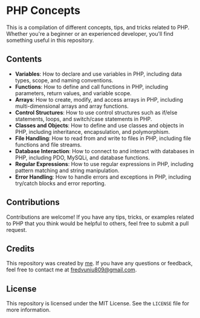 # PHP Concepts

This is a compilation of different concepts, tips, and tricks related to PHP. Whether you're a beginner or an experienced developer, you'll find something useful in this repository.

## Contents

- **Variables**: How to declare and use variables in PHP, including data types, scope, and naming conventions.
- **Functions**: How to define and call functions in PHP, including parameters, return values, and variable scope.
- **Arrays**: How to create, modify, and access arrays in PHP, including multi-dimensional arrays and array functions.
- **Control Structures**: How to use control structures such as if/else statements, loops, and switch/case statements in PHP.
- **Classes and Objects**: How to define and use classes and objects in PHP, including inheritance, encapsulation, and polymorphism.
- **File Handling**: How to read from and write to files in PHP, including file functions and file streams.
- **Database Interaction**: How to connect to and interact with databases in PHP, including PDO, MySQLi, and database functions.
- **Regular Expressions**: How to use regular expressions in PHP, including pattern matching and string manipulation.
- **Error Handling**: How to handle errors and exceptions in PHP, including try/catch blocks and error reporting.

## Contributions

Contributions are welcome! If you have any tips, tricks, or examples related to PHP that you think would be helpful to others, feel free to submit a pull request.

## Credits

This repository was created by [me](https://github.com/FREDVUNI). If you have any questions or feedback, feel free to contact me at [fredvuniu809@gmail.com](mailto:your.email@example.com).

## License

This repository is licensed under the MIT License. See the `LICENSE` file for more information.
